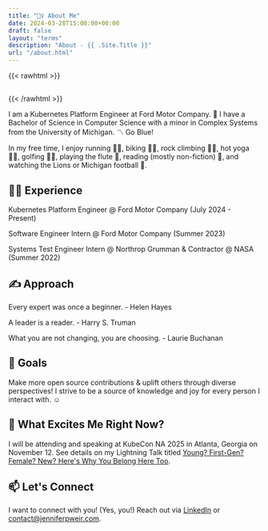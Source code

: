 ```yaml
---
title: "🙋‍♀️ About Me"
date: 2024-03-28T15:00:00+00:00
draft: false
layout: "terms"
description: "About - {{ .Site.Title }}"
url: "/about.html"
---
```


{{< rawhtml >}}
<h2 id="dynamic-greeting" class="text-2xl font-bold"></h2>
{{< /rawhtml >}}

I am a Kubernetes Platform Engineer at Ford Motor Company. 🚙 I have a Bachelor of Science in Computer Science with a minor in Complex Systems from the University of Michigan. 〽️ Go Blue!

In my free time, I enjoy running 🏃‍♀️, biking 🚴‍♀️, rock climbing 🧗‍♀️, hot yoga 🧘‍♀️, golfing 🏌️‍♀️, playing the flute 🪈, reading (mostly non-fiction) 📖, and watching the Lions or Michigan football 🏈.

## 👩‍💻 Experience

Kubernetes Platform Engineer @ Ford Motor Company (July 2024 - Present)

Software Engineer Intern @ Ford Motor Company (Summer 2023)

Systems Test Engineer Intern @ Northrop Grumman & Contractor @ NASA (Summer 2022)

## ✍️ Approach

Every expert was once a beginner. - Helen Hayes

A leader is a reader. - Harry S. Truman

What you are not changing, you are choosing. - Laurie Buchanan

## 🧠 Goals

Make more open source contributions & uplift others through diverse perspectives! I strive to be a source of knowledge and joy for every person I interact with. ☺️

## 📣 What Excites Me Right Now?

I will be attending and speaking at KubeCon NA 2025 in Atlanta, Georgia on November 12. See details on my Lightning Talk titled [Young? First-Gen? Female? New? Here's Why You Belong Here Too](https://kccncna2025.sched.com/event/27Fci/cl-lightning-talk-young-first-gen-female-new-heres-why-you-belong-here-too-jennifer-weir-ford-motor-company?iframe=yes&w=100%&sidebar=yes&bg=no).

## 📫 Let's Connect

I want to connect with you! (Yes, you!) Reach out via [LinkedIn](https://linkedin.com/in/jennifer-weir) or [contact@jenniferpweir.com](mailto:contact@jenniferpweir.com).
